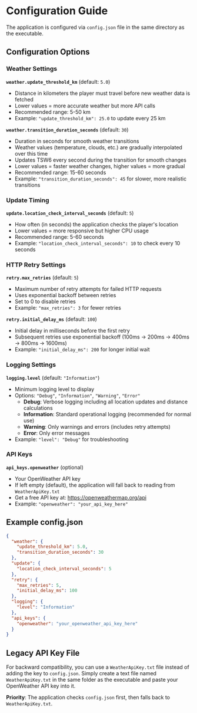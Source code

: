 # Configuration Guide

The application is configured via `config.json` file in the same directory as the executable.

## Configuration Options

### Weather Settings

**`weather.update_threshold_km`** (default: `5.0`)
- Distance in kilometers the player must travel before new weather data is fetched
- Lower values = more accurate weather but more API calls
- Recommended range: 5-50 km
- Example: `"update_threshold_km": 25.0` to update every 25 km

**`weather.transition_duration_seconds`** (default: `30`)
- Duration in seconds for smooth weather transitions
- Weather values (temperature, clouds, etc.) are gradually interpolated over this time
- Updates TSW6 every second during the transition for smooth changes
- Lower values = faster weather changes, higher values = more gradual
- Recommended range: 15-60 seconds
- Example: `"transition_duration_seconds": 45` for slower, more realistic transitions

### Update Timing

**`update.location_check_interval_seconds`** (default: `5`)
- How often (in seconds) the application checks the player's location
- Lower values = more responsive but higher CPU usage
- Recommended range: 5-60 seconds
- Example: `"location_check_interval_seconds": 10` to check every 10 seconds

### HTTP Retry Settings

**`retry.max_retries`** (default: `5`)
- Maximum number of retry attempts for failed HTTP requests
- Uses exponential backoff between retries
- Set to 0 to disable retries
- Example: `"max_retries": 3` for fewer retries

**`retry.initial_delay_ms`** (default: `100`)
- Initial delay in milliseconds before the first retry
- Subsequent retries use exponential backoff (100ms → 200ms → 400ms → 800ms → 1600ms)
- Example: `"initial_delay_ms": 200` for longer initial wait

### Logging Settings

**`logging.level`** (default: `"Information"`)
- Minimum logging level to display
- Options: `"Debug"`, `"Information"`, `"Warning"`, `"Error"`
  - **Debug**: Verbose logging including all location updates and distance calculations
  - **Information**: Standard operational logging (recommended for normal use)
  - **Warning**: Only warnings and errors (includes retry attempts)
  - **Error**: Only error messages
- Example: `"level": "Debug"` for troubleshooting

### API Keys

**`api_keys.openweather`** (optional)
- Your OpenWeather API key
- If left empty (default), the application will fall back to reading from `WeatherApiKey.txt`
- Get a free API key at: https://openweathermap.org/api
- Example: `"openweather": "your_api_key_here"`

## Example config.json

```json
{
  "weather": {
    "update_threshold_km": 5.0,
    "transition_duration_seconds": 30
  },
  "update": {
    "location_check_interval_seconds": 5
  },
  "retry": {
    "max_retries": 5,
    "initial_delay_ms": 100
  },
  "logging": {
    "level": "Information"
  },
  "api_keys": {
    "openweather": "your_openweather_api_key_here"
  }
}
```

## Legacy API Key File

For backward compatibility, you can use a `WeatherApiKey.txt` file instead of adding the key to `config.json`. Simply create a text file named `WeatherApiKey.txt` in the same folder as the executable and paste your OpenWeather API key into it.

**Priority**: The application checks `config.json` first, then falls back to `WeatherApiKey.txt`.
